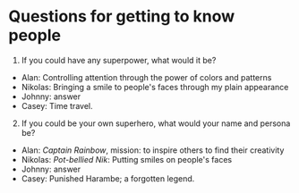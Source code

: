 # Questions for getting to know people

1. If you could have any superpower, what would it be?
  - Alan: Controlling attention through the power of colors and patterns
  - Nikolas: Bringing a smile to people's faces through my plain appearance
  - Johnny: answer
  - Casey: Time travel.

2. If you could be your own superhero, what would your name and persona be?
  - Alan: *Captain Rainbow*, mission: to inspire others to find their creativity
  - Nikolas: *Pot-bellied Nik*: Putting smiles on people's faces  
  - Johnny: answer
  - Casey: Punished Harambe; a forgotten legend.
